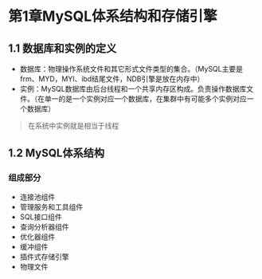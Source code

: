 # 第1章MySQL体系结构和存储引擎

## 1.1 数据库和实例的定义
- 数据库：物理操作系统文件和其它形式文件类型的集合。（MySQL主要是frm、MYD，MYI、ibd结尾文件，NDB引擎是放在内存中）
- 实例：MySQL数据库由后台线程和一个共享内存区构成。负责操作数据库文件。（在单一的是一个实例对应一个数据库，在集群中有可能多个实例对应一个数据库）
> 在系统中实例就是相当于线程
## 1.2 MySQL体系结构

### 组成部分
- 连接池组件
- 管理服务和工具组件
- SQL接口组件
- 查询分析器组件
- 优化器组件
- 缓冲组件
- 插件式存储引擎
- 物理文件
